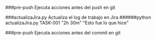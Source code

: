 ###pre-push
Ejecuta acciones antes del push en git

###actualizaJira.py
Actualiza el log de trabajo en Jira
######python actualizaJira.py TASK-001 "2h 30m" "Esto fue lo que hice"

###pre-push
Ejecuta acciones antes del commit en git
